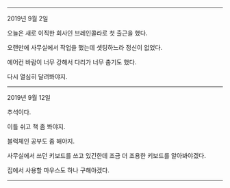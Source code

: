 * * *
2019년 9월 2일

오늘은 새로 이직한 회사인 브레인콜라로 첫 출근을 했다.

오랜만에 사무실에서 작업을 했는데 셋팅하느라 정신이 없었다.

에어컨 바람이 너무 강해서 다리가 너무 춥기도 했다.

다시 열심히 달려봐야지.

* * *

2019년 9월 12일

추석이다.

이틀 쉬고 책 좀 봐야지.

블럭체인 공부도 좀 해야지.

사무실에서 쓰던 키보드를 쓰고 있긴한데 조금 더 조용한 키보드를 알아봐야겠다.

집에서 사용할 마우스도 하나 구해야겠다.

* * *